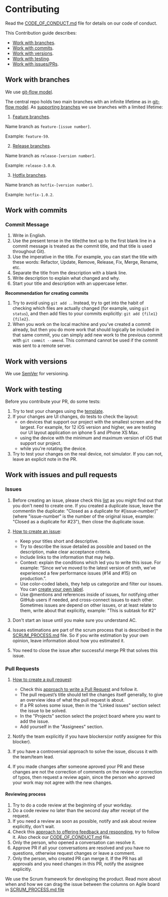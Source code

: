 # Contributing

Read the [CODE_OF_CONDUCT.md](CODE_OF_CONDUCT.md) file for details on our code of conduct.

This Contribution guide describes:

- [Work with branches](#work-with-branches).
- [Work with commits](#work-with-commits).
- [Work with versions](#work-with-versions).
- [Work with testing](#work-with-testing).
- [Work with issues/PRs](#work-with-issues-and-pull-requests).

## Work with branches

We use [git-flow model](https://nvie.com/posts/a-successful-git-branching-model/).

The central repo holds two main branches with an infinite lifetime as in [git-flow model](https://nvie.com/posts/a-successful-git-branching-model/#the-main-branches). As [supporting branches](https://nvie.com/posts/a-successful-git-branching-model/#supporting-branches) we use branches with a limited lifetime: 

1. [Feature branches](https://nvie.com/posts/a-successful-git-branching-model/#feature-branches).

Name branch as `feature-[issue number]`.

Example: `feature-59`.

2. [Release branches](https://nvie.com/posts/a-successful-git-branching-model/#release-branches).

Name branch as `release-[version number]`.

Example: `release-3.0.0`.

3. [Hotfix branches](https://nvie.com/posts/a-successful-git-branching-model/#hotfix-branches).

Name branch as `hotfix-[version number]`.

Example: `hotfix-1.0.2`.

## Work with commits

### Commit Message

1. Write in English.
1. Use the present tense in the title(the text up to the first blank line in a commit message is treated as the commit title, and that title is used throughout Git).
1. Use the imperative in the title. For example, you can start the title with these words: Refactor, Update, Remove, Release, Fix, Merge, Rename, etc.
1. Separate the title from the description with a blank line.
1. Write description to explain what changed and why.
1. Start your title and description with an uppercase letter.

**Recommendation for creating commits**

1. Try to avoid using `git add .`. Instead, try to get into the habit of checking which files are actually changed (for example, using `git status`), and then add files to your commits explicitly: `git add {file1} {file2}`.
1. When you work on the local machine and you’ve created a commit already, but then you do more work that should logically be included in that same commit, you can simply add new work to the previous commit with `git commit --amend`. This command cannot be used if the commit was sent to a remote server.

## Work with versions

We use [SemVer](https://semver.org/) for versioning.

## Work with testing

Before you contribute your PR, do some tests:
1. Try to test your changes using the [template](https://www.guru99.com/positive-and-negative-testing.html).
1. If your changes are UI changes, do tests to check the layout:
	- on devices that support our project with the smallest screen and the largest. For example, for 12 iOS version and higher, we are testing our UI layout application on iphone 5 and iPhone XS Max.
	- using the device with the minimum and maximum version of iOS that support our project.
	- while you're rotating the device. 
1. Try to test your changes on the real device, not simulator. If you can not, leave an explicit note in the PR.

## Work with issues and pull requests

### Issues 

1. Before creating an issue, please check this [list](https://github.com/dersim-davaod/CocoaHeads-iOS-School-Twitter-project/issues) as you might find out that you don't need to create one. If you created a duplicate issue, leave the commentin the duplicate: "Closed as a duplicate for #[issue-number]" (where "issue-number" is the number of the original issue, example: "Closed as a duplicate for #23"), then close the duplicate issue.

1. [How to create an issue](https://help.github.com/en/github/managing-your-work-on-github/creating-an-issue):
   - Keep your titles short and descriptive.
   - Try to describe the issue detailed as possible and based on the description, make clear acceptance criteria.
   - Include links to the information that may help.
   - Context: explain the conditions which led you to write this issue. For example: “Since we’ve moved to the latest version of smth, we’ve experienced a few performance issues (#14 and #15) on production.”.
   - Use color-coded labels, they help us categorize and filter our issues. You can [create your own label](https://help.github.com/en/github/managing-your-work-on-github/creating-a-label).
   - Use @mentions and references inside of issues, for notifying other GitHub users if needed, and cross-connect issues to each other. Sometimes issues are depend on other issues, or at least relate to them, write about that explicitly, example: "This is subtask for #2"

1. Don't start an issue until you make sure you understand AC.

1. Issues estimations are part of the scrum process that is described in the [SCRUM_PROCESS.md](SCRUM_PROCESS.md) file. So if you write estimation by your own opinion, leave information about how you estimated it.

1. You need to close the issue after successful merge PR that solves this issue.

### Pull Requests

1. [How to create a pull request](https://help.github.com/en/github/collaborating-with-issues-and-pull-requests/creating-a-pull-request):

   - Check this [approach to write a Pull Request](https://github.blog/2015-01-21-how-to-write-the-perfect-pull-request/#approach-to-writing-a-pull-request) and follow it.
   - The pull request’s title should tell the changes itself generally, to give an overview idea of what the pull request is about.
   - If a PR solves some issue, then in the "Linked issues" section select the issue to be solved.
   - In the "Projects" section select the project board where you want to add the issue.
   - Add yourself in the "Assignees" section.
1. Notify the team explicitly if you have blockers(or notify assignee for this blocker).
1. If you have a controversial approach to solve the issue, discuss it with the team/team lead.
1. If you made changes after someone aproved your PR and these changes are not the correction of comments on the review or correction of typos, then request a review again, since the person who aproved your work may not agree with the new changes.

#### Reviewing process

1. Try to do a code review at the beginning of your workday.
1. Do a code review no later than the second day after receipt of the request.
1. If you need a review as soon as possible, notify and ask about review explicitly, don't wait.
1. Check this [approach to offering feedback and responding](https://github.blog/2015-01-21-how-to-write-the-perfect-pull-request/#offering-feedback), try to follow it. Also check our [CODE_OF_CONDUCT.md](CODE_OF_CONDUCT.md) file.
1. Only the person, who opened a conversation can resolve it. 
1. Approve PR if all your conversations are resolved and you have no questions, otherwise request changes or leave a comment.
1. Only the person, who created PR can merge it. If the PR has all approvals and you need changes in this PR, notify the assignee explicitly.

We use the Scrum framework for developing the product. Read more about when and how we can drag the issue between the columns on Agile board in [SCRUM_PROCESS.md file](SCRUM_PROCESS.md)
